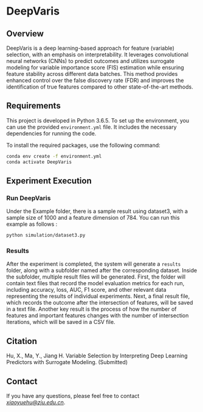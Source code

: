# DeepVaris

## Overview

DeepVaris is a deep learning-based approach for feature (variable) selection, with an emphasis on interpretability. It leverages convolutional neural networks (CNNs) to predict outcomes and utilizes surrogate modeling for variable importance score (FIS) estimation while ensuring feature stability across different data batches. This method provides enhanced control over the false discovery rate (FDR) and improves the identification of true features compared to other state-of-the-art methods.

## Requirements

This project is developed in Python 3.6.5. To set up the environment, you can use the provided `environment.yml` file. It includes the necessary dependencies for running the code.

To install the required packages, use the following command:

```bash
conda env create -f environment.yml
conda activate DeepVaris
```

## Experiment Execution

### Run DeepVaris

Under the Example folder, there is a sample result using dataset3, with a sample size of 1000 and a feature dimension of 784. You can run this example as follows :

```bash
python simulation/dataset3.py
```

### Results

After the experiment is completed, the system will generate a `results` folder, along with a subfolder named after the corresponding dataset. Inside the subfolder, multiple result files will be generated. First, the folder will contain text files that record the model evaluation metrics for each run, including accuracy, loss, AUC, F1 score, and other relevant data representing the results of individual experiments. Next, a final result file, which records the outcome after the intersection of features, will be saved in a text file. Another key result is the process of how the number of features and important features changes with the number of intersection iterations, which will be saved in a CSV file. 

## Citation
Hu, X., Ma, Y., Jiang H. Variable Selection by Interpreting Deep Learning Predictors with Surrogate Modeling. (Submitted)

## Contact
If you have any questions, please feel free to contact *xiaoyuehu@zju.edu.cn*.